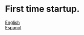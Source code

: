 # First time startup.

<a href=https://animagod.github.io/en/Welcome>English</a><br>
<a href=https://animagod.github.io/es/Welcome>Espanol</a>
